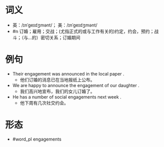 # 词义
- 英：/ɪnˈɡeɪdʒmənt/； 美：/ɪnˈɡeɪdʒmənt/
- #n 订婚；雇用；交战；(尤指正式的或与工作有关的)约定，约会，预约；战斗；（与…的）密切关系；订婚期间
# 例句
- Their engagement was announced in the local paper .
	- 他们订婚的消息已在当地报纸上公布。
- We are happy to announce the engagement of our daughter .
	- 我们高兴地宣布，我们的女儿订婚了。
- He has a number of social engagements next week .
	- 他下周有几次社交约会。
# 形态
- #word_pl engagements
